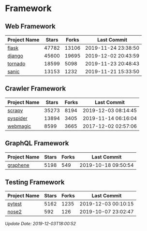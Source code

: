 # Framework

## Web Framework

| Project Name | Stars | Forks | Last Commit |
| ------------ | ----- | ----- | ----------- |
| [flask](https://github.com/pallets/flask) | 47782 | 13106 | 2019-11-24 23:38:50 |
| [django](https://github.com/django/django) | 45600 | 19695 | 2019-12-02 20:43:59 |
| [tornado](https://github.com/tornadoweb/tornado) | 18599 | 5098 | 2019-11-23 20:48:43 |
| [sanic](https://github.com/huge-success/sanic) | 13153 | 1232 | 2019-11-21 15:33:50 |

## Crawler Framework

| Project Name | Stars | Forks | Last Commit |
| ------------ | ----- | ----- | ----------- |
| [scrapy](https://github.com/scrapy/scrapy) | 35273 | 8194 | 2019-12-03 08:14:45 |
| [pyspider](https://github.com/binux/pyspider) | 13894 | 3405 | 2019-11-14 06:16:04 |
| [webmagic](https://github.com/code4craft/webmagic) | 8599 | 3665 | 2017-12-02 02:57:06 |

## GraphQL Framework

| Project Name | Stars | Forks | Last Commit |
| ------------ | ----- | ----- | ----------- |
| [graphene](https://github.com/graphql-python/graphene) | 5198 | 549 | 2019-10-18 09:50:54 |

## Testing Framework

| Project Name | Stars | Forks | Last Commit |
| ------------ | ----- | ----- | ----------- |
| [pytest](https://github.com/pytest-dev/pytest) | 5162 | 1235 | 2019-12-03 00:10:15 |
| [nose2](https://github.com/nose-devs/nose2) | 592 | 126 | 2019-10-07 23:02:47 |

*Update Date: 2019-12-03T18:00:52*